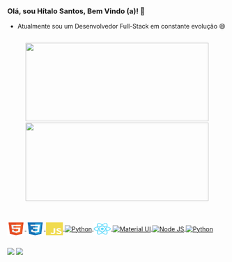 
### Olá, sou Hítalo Santos, Bem Vindo (a)! 👋

- Atualmente sou um Desenvolvedor Full-Stack em constante evolução 😄
##
<div align="center">
  <a href="https://github.com/hitaloss">
  <img height="180em" width="420em" src="https://github-readme-stats.vercel.app/api?username=hitaloss&show_icons=true&theme=dracula&include_all_commits=true&count_private=true"/>
  <img height="180em" width="420em" src="https://github-readme-stats.vercel.app/api/top-langs/?username=hitaloss&layout=compact&langs_count=7&theme=dracula"/>
</div>

##

<div style="display: inline_block"><br>
  <img align="center" alt="HTML" height="30" width="40" src="https://raw.githubusercontent.com/devicons/devicon/master/icons/html5/html5-original.svg">
  <img align="center" alt="CSS" height="30" width="40" src="https://raw.githubusercontent.com/devicons/devicon/master/icons/css3/css3-original.svg">
  <img align="center" alt="Js" height="30" width="40" src="https://raw.githubusercontent.com/devicons/devicon/master/icons/javascript/javascript-plain.svg">
  <img align="center" alt="Python" height="30" width="40" src="https://cdn.jsdelivr.net/gh/devicons/devicon/icons/typescript/typescript-original.svg">
  <img align="center" alt="React" height="30" width="40" src="https://raw.githubusercontent.com/devicons/devicon/master/icons/react/react-original.svg">
  <img align="center" alt="Material UI" height="30" width="40" src="https://cdn.jsdelivr.net/gh/devicons/devicon/icons/materialui/materialui-original.svg">
  <img align="center" alt="Node JS" height="30" width="40" src="https://cdn.jsdelivr.net/gh/devicons/devicon/icons/nodejs/nodejs-original.svg">
  <img align="center" alt="Python" height="30" width="40" src="https://cdn.jsdelivr.net/gh/devicons/devicon/icons/python/python-original.svg">
  
</div>

##

<div> 
  <a href = "https://mail.google.com/mail/u/0/?fs=1&tf=cm&to=hitalo.2014.hs@gmail.com&subject=Solicita%C3%A7%C3%A3o+de+contato&body=Ol%C3%A1,%0A%0A+Estou+entrando+em+contato+afim+de+saber+um+pouco+mais+sobre+voc%C3%AA.+%0A%0APor+favor+retorne+este+email+assim+que+puder,+obrigado!+%0A%0ACaso+este+retorno+demore,+tentarei+entrar+em+contato+em+outro+momento.%0A%0A%0AAtenciosamente,%20%0A%0A%0A%0A"><img src="https://img.shields.io/badge/-Gmail-%23333?style=for-the-badge&logo=gmail&logoColor=white" target="_blank"></a>
  <a href="https://www.linkedin.com/in/hitalosantossilva/" target="_blank"><img src="https://img.shields.io/badge/-LinkedIn-%230077B5?style=for-the-badge&logo=linkedin&logoColor=white" target="_blank"></a> 
 <!--
  ![Snake animation](https://github.com/hitaloss/hitaloss/blob/output/github-contribution-grid-snake.svg)
 -->
</div>
